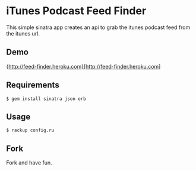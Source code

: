 # iTunes Podcast Feed Finder

This simple sinatra app creates an api to grab the itunes podcast feed
from the itunes url.

## Demo

{http://feed-finder.heroku.com}[http://feed-finder.heroku.com]

## Requirements
    $ gem install sinatra json erb

## Usage
    $ rackup config.ru

## Fork

Fork and have fun.
